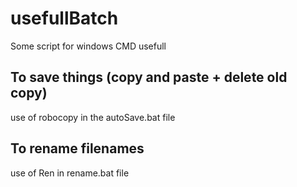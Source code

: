 # usefullBatch
Some script for windows CMD usefull

## To save things (copy and paste + delete old copy)
use of robocopy in the autoSave.bat file

## To rename filenames
use of Ren in rename.bat file
